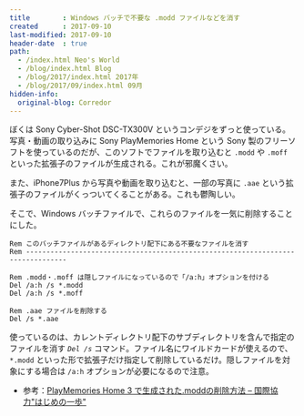 ```yaml
---
title        : Windows バッチで不要な .modd ファイルなどを消す
created      : 2017-09-10
last-modified: 2017-09-10
header-date  : true
path:
  - /index.html Neo's World
  - /blog/index.html Blog
  - /blog/2017/index.html 2017年
  - /blog/2017/09/index.html 09月
hidden-info:
  original-blog: Corredor
---
```


ぼくは Sony Cyber-Shot DSC-TX300V というコンデジをずっと使っている。写真・動画の取り込みに Sony PlayMemories Home という Sony 製のフリーソフトを使っているのだが、このソフトでファイルを取り込むと `.modd` や `.moff` といった拡張子のファイルが生成される。これが邪魔くさい。

また、iPhone7Plus から写真や動画を取り込むと、一部の写真に `.aae` という拡張子のファイルがくっついてくることがある。これも鬱陶しい。

そこで、Windows バッチファイルで、これらのファイルを一気に削除することにした。

```batch
Rem このバッチファイルがあるディレクトリ配下にある不要なファイルを消す
Rem --------------------------------------------------------------------------------

Rem .modd・.moff は隠しファイルになっているので「/a:h」オプションを付ける
Del /a:h /s *.modd
Del /a:h /s *.moff

Rem .aae ファイルを削除する
Del /s *.aae
```

使っているのは、カレントディレクトリ配下のサブディレクトリを含んで指定のファイルを消す _`Del /s`_ コマンド。ファイル名にワイルドカードが使えるので、`*.modd` といった形で拡張子だけ指定して削除しているだけ。隠しファイルを対象にする場合は `/a:h` オプションが必要になるので注意。

- 参考：[PlayMemories Home 3 で生成された.moddの削除方法 – 国際協力"はじめの一歩"](http://messi1230.com/5356)
